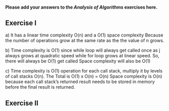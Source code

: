 #### Please add your answers to the ***Analysis of  Algorithms*** exercises here.

## Exercise I

a) It has a linear time complexity O(n) and a O(1) space complexity
Because the number of operations grow at the same rate as the the value of n grows.



b) Time complexity is O(1)
since while loop will always get called once as j always grows at quadratic speed while for loop grows at linear speed. So, there will always be O(1) get called
Space complexity will also be O(1)



c) Time complexity is O(1) operation for each call stack, multiply it by levels of call stacks O(n). The Total is O(1) x O(n) = O(n)
Space complexity is O(n) because each call stack’s returned result needs to be stored in memory before the final result is returned.



## Exercise II


